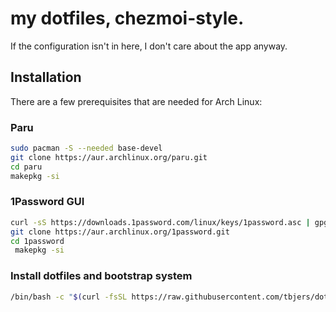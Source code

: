 # my dotfiles, chezmoi-style.

If the configuration isn't in here, I don't care about the app anyway.

## Installation

There are a few prerequisites that are needed for Arch Linux:

### Paru

```bash
sudo pacman -S --needed base-devel
git clone https://aur.archlinux.org/paru.git
cd paru
makepkg -si
```

### 1Password GUI

```bash
curl -sS https://downloads.1password.com/linux/keys/1password.asc | gpg --import
git clone https://aur.archlinux.org/1password.git
cd 1password
 makepkg -si
```

### Install dotfiles and bootstrap system

```bash
/bin/bash -c "$(curl -fsSL https://raw.githubusercontent.com/tbjers/dotfiles/HEAD/install.sh)"
```

